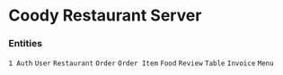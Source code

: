 # Coody Restaurant Server

### Entities

`1 Auth`
`User`
`Restaurant`
`Order`
`Order Item`
`Food`
`Review`
`Table`
`Invoice`
`Menu`